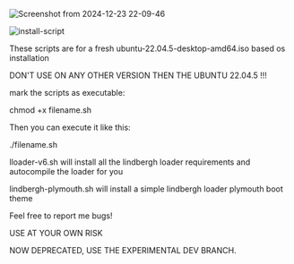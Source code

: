 ![Screenshot from 2024-12-23 22-09-46](https://github.com/user-attachments/assets/4950c1e7-249c-4b7c-b6af-59f4b8b1a657)

![install-script](https://github.com/user-attachments/assets/f7caefee-ddce-491e-8ee5-ed18f2fb8d5c)


These scripts are for a fresh ubuntu-22.04.5-desktop-amd64.iso based os installation

DON'T USE ON ANY OTHER VERSION THEN THE UBUNTU 22.04.5 !!!

mark the scripts as executable:

chmod +x filename.sh

Then you can execute it like this:

./filename.sh


lloader-v6.sh will install all the lindbergh loader requirements and autocompile the loader for you

lindbergh-plymouth.sh will install a simple lindbergh loader plymouth boot theme

Feel free to report me bugs!

USE AT YOUR OWN RISK

NOW DEPRECATED, USE THE EXPERIMENTAL DEV BRANCH.
